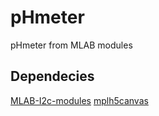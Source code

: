 # pHmeter
pHmeter from MLAB modules

## Dependecies
[MLAB-I2c-modules](https://github.com/MLAB-project/MLAB-I2c-modules)
[mplh5canvas](https://pypi.python.org/pypi/mplh5canvas)